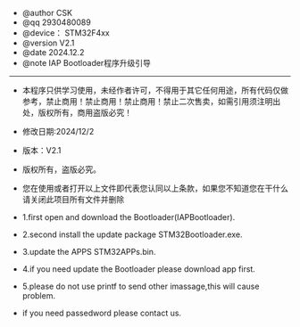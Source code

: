 * @author  CSK
* @qq      2930480089
* @device： STM32F4xx
* @version V2.1
* @date    2024.12.2
* @note    IAP Bootloader程序升级引导
******************************************************************************
* 本程序只供学习使用，未经作者许可，不得用于其它任何用途，所有代码仅做参考，禁止商用！禁止商用！禁止商用！禁止二次售卖，如需引用须注明出处，版权所有，商用盗版必究！
* 修改日期:2024/12/2
* 版本：V2.1
* 版权所有，盗版必究。

* 您在使用或者打开以上文件即代表您认同以上条款，如果您不知道您在干什么请关闭此项目所有文件并删除

* 1.first open and download the Bootloader(IAPBootloader).
* 2.second install the update package STM32Bootloader.exe.
* 3.update the APPS STM32APPs.bin.
* 4.if you need update the Bootloader please download app first.
* 5.please do not use printf to send other imassage,this will cause problem.

* if you need passedword please contact us.
